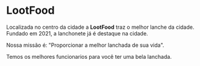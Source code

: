<!DOCTYPE html>
<html lang="pt-br">
 <head>
    <meta charset="UTF-8">
    <title>LootFood</title>
    <link rel="stylesheet" href="style.css">
 </head>
 <body>
     <h1>LootFood</h1>
         <p>Localizada no centro da cidade a <strong>LootFood</strong> traz o melhor lanche da cidade.
          Fundado em 2021, a lanchonete já é destaque na cidade.</p>
         <p>Nossa missão é: "Proporcionar a melhor lanchada de sua vida".</p>
         <p>Temos os melhores funcionarios para você ter uma bela lanchada.</p>
 </body>
 </html>
